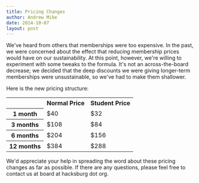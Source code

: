 ```yaml
---
title: Pricing Changes
author: Andrew Mike
date: 2014-10-07
layout: post
---
```

We've heard from others that memberships were too expensive. In the past, we were concerned about the effect that reducing membership prices would have on our sustainability. At this point, however, we're willing to experiment with some tweaks to the formula. It's not an across-the-board decrease; we decided that the deep discounts we were giving longer-term memberships were unsustainable, so we've had to make them shallower.

Here is the new pricing structure:

<table>
  <tr>
    <th></th>
    <th>Normal Price</th>
    <th>Student Price</th>
  </tr>
  <tr>
    <th>1 month</th>
    <td>$40</td>
    <td>$32</td>
  </tr>
  <tr>
    <th>3 months</th>
    <td>$108</td>
    <td>$84</td>
  </tr>
  <tr>
    <th>6 months</th>
    <td>$204</td>
    <td>$156</td>
  </tr>
  <tr>
    <th>12 months</th>
    <td>$384</td>
    <td>$288</td>
  </tr>
</table>


We'd appreciate your help in spreading the word about these pricing changes as far as possible. If there are any questions, please feel free to contact us at board at hacksburg dot org.